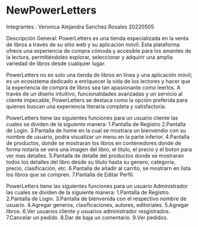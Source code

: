 # NewPowerLetters
Integrantes :
Veronica Alejandra Sanchez Rosales
20220505


Descripción General:
PowerLetters es una tienda especializada en la venta de libros a través de su sitio web y su aplicación móvil. Esta plataforma ofrece una experiencia de compra cómoda y accesible para los amantes de la lectura, permitiéndoles explorar, seleccionar y adquirir una amplia variedad de libros desde cualquier lugar.

PowerLetters no es solo una tienda de libros en línea y una aplicación móvil; es un ecosistema dedicado a enriquecer la vida de los lectores y hacer que la experiencia de compra de libros sea tan apasionante como leerlos. A través de un diseño intuitivo, funcionalidades avanzadas y un servicio al cliente impecable, PowerLetters se destaca como la opción preferida para quienes buscan una experiencia literaria completa y satisfactoria.


PowerLetters tiene las siguientes funciones para un usuario cliente las cuales se dividen de la siguiente manera:
1.Pantalla de Registro
2.Pantalla de Login.
3.Pantalla de home en la cual se mostrara un bienvendio con su nombre de usuario, podra visualizar un menu en la parte inferior.
4.Pantalla de productos, donde se mostraran los libros en contenedores donde de forma notaria se vera una imagen del libro, el titulo, el precio y el boton para ver mas detalles.
5.Pantalla de detalle del productos donde se mostraran todos los detalles del libro desde su titulo hasta su genero, categoria, precio, clasificación, etc.
6.Pantalla de añadir al carrito, se mostrarn en lista los libros que se compren.
7.Pantalla de Editar Perfil.


PowerLetters tiene las siguientes funciones para un usuario Administrador las cuales se dividen de la siguiente manera:
1.Pantalla de Registro.
2.Pantalla de Login.
3.Pantalla de bienvenida con el respectivo nombre de usuario.
4.Agregar generos, clasificaciones, autores, editoriales.
5.Agregar libros.
6.Ver usuarios cliente y usuarios administrador resgistrados.
7.Cancelar un pedido.
8.Dar de baja un comentario.
9.Ver pedidos.


